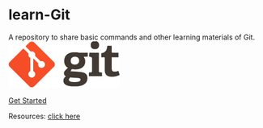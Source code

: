 # learn-Git
A repository to share basic commands and other learning materials of Git. ![git logo](https://github.com/DreamStarPro/learn-Git/blob/master/images/git_logo.png "Git Logo")

[Get Started](https://github.com/DreamStarPro/learn-Git/blob/master/Get-Started.md)

Resources: [click here](https://github.com/DreamStarPro/learn-Git/blob/master/Resources.md)
